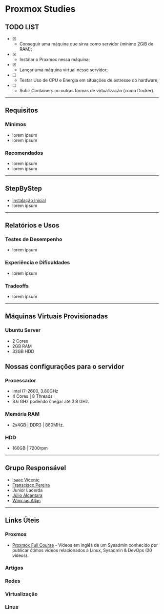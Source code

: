 # Proxmox Studies

## TODO LIST

- [X] - Conseguir uma máquina que sirva como servidor (mínimo 2GiB de RAM);
- [X] - Instalar o Proxmox nessa máquina;
- [X] - Lançar uma máquina virtual nesse servidor;
- [ ] - Testar Uso de CPU e Energia em situações de estresse do hardware;
- [ ] - Subir Containers ou outras formas de virtualização (como Docker).
---

## Requisitos 
### Mínimos
- lorem ipsum
- lorem ipsum
### Recomendados
- lorem ipsum
- lorem ipsum

---

## StepByStep
- [Instalação Inicial](https://youtube.com/playlist?list=PLT98CRl2KxKHnlbYhtABg6cF50bYa8Ulo)
- lorem ipsum

---

## Relatórios e Usos
### Testes de Desempenho
- lorem ipsum
### Experiência e Dificuldades
- lorem ipsum
### Tradeoffs
- lorem ipsum

---
## Máquinas Virtuais Provisionadas
### Ubuntu Server 
- 2 Cores
- 2GB RAM
- 32GB HDD

## Nossas configurações para o servidor

### Processador
- Intel I7-2600, 3.80GHz 
- 4 Cores | 8 Threads 
- 3.6 GHz podendo chegar até 3.8 GHz.
### Memória RAM
- 2x4GB | DDR3 | 860MHz.
### HDD
- 160GB | 7200rpm

---

## Grupo Responsável
- [Isaac Vicente](https://github.com/isaacvicente)
- [Franscisco Pereira](https://github.com/Francisco-xiq)
- Junior Lacerda
- [Júlio Alcantara](https://github.com/alcantarajulio)
- [Winicius Allan](https://github.com/winiciusallan)

---

## Links Úteis

### Proxmox
- [Proxmox Full Course](https://youtube.com/playlist?list=PLT98CRl2KxKHnlbYhtABg6cF50bYa8Ulo) - Vídeos em
inglês de um Sysadmin conhecido por publicar ótimos vídeos relacionados a Linux, Sysadmin & DevOps (20 vídeos).

### Artigos
### Redes
### Virtualização
### Linux
